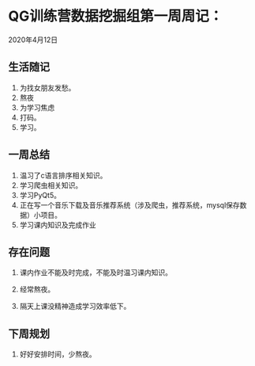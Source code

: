 # QG训练营数据挖掘组第一周周记：
2020年4月12日

## 生活随记

1. 为找女朋友发愁。
2. 熬夜
3. 为学习焦虑
4. 打码。
5. 学习。

## 一周总结

1. 温习了c语言排序相关知识。
3. 学习爬虫相关知识。
3. 学习PyQt5。
4. 正在写一个音乐下载及音乐推荐系统（涉及爬虫，推荐系统，mysql保存数据）小项目。
5. 学习课内知识及完成作业

## 存在问题

1. 课内作业不能及时完成，不能及时温习课内知识。

2. 经常熬夜。
3. 隔天上课没精神造成学习效率低下。

## 下周规划

1. 好好安排时间，少熬夜。



